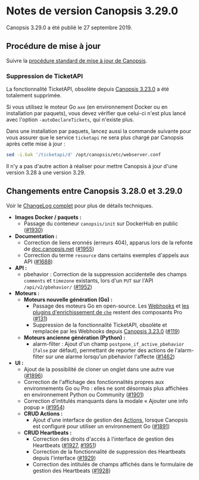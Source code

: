 # Notes de version Canopsis 3.29.0

Canopsis 3.29.0 a été publié le 27 septembre 2019.

## Procédure de mise à jour

Suivre la [procédure standard de mise à jour de Canopsis](../guide-administration/mise-a-jour/index.md).

### Suppression de TicketAPI

La fonctionnalité TicketAPI, obsolète depuis [Canopsis 3.23.0](3.23.0.md) a été totalement supprimée.

Si vous utilisez le moteur Go `axe` (en environnement Docker ou en installation par paquets), vous devez vérifier que celui-ci n'est plus lancé avec l'option `-autoDeclareTickets`, qui n'existe plus.

Dans une installation par paquets, lancez aussi la commande suivante pour vous assurer que le service `ticketapi` ne sera plus chargé par Canopsis après cette mise à jour :
```sh
sed -i.bak '/ticketapi/d' /opt/canopsis/etc/webserver.conf
```

Il n'y a pas d'autre action à réaliser pour mettre Canopsis à jour d'une version 3.28 à une version 3.29.

## Changements entre Canopsis 3.28.0 et 3.29.0

Voir le [ChangeLog complet](https://git.canopsis.net/canopsis/canopsis/blob/develop/CHANGELOG.md) pour plus de détails techniques.

*  **Images Docker / paquets :**
    *  Passage du conteneur `canopsis/init` sur DockerHub en public ([#1930](https://git.canopsis.net/canopsis/canopsis/issues/1930))
*  **Documentation :**
    *  Correction de liens eronnés (erreurs 404), apparus lors de la refonte de [doc.canopsis.net](https://doc.canopsis.net) ([#1955](https://git.canopsis.net/canopsis/canopsis/issues/1955))
    *  Correction du terme `resource` dans certains exemples d'appels aux API ([#1688](https://git.canopsis.net/canopsis/canopsis/issues/1688))
*  **API :**
    *  pbehavior : Correction de la suppression accidentelle des champs `comments` et `timezone` existants, lors d'un `PUT` sur l'API `/api/v2/pbehavior/` ([#1952](https://git.canopsis.net/canopsis/canopsis/issues/1952))
*  **Moteurs :**
    *  **Moteurs nouvelle génération (Go) :**
        *  Passage des moteurs Go en open-source. Les [Webhooks](../guide-administration/moteurs/moteur-webhook.md) et [les plugins d'enrichissement de `che`](../guide-administration/moteurs/moteur-che-event_filter.md#activation-du-plugin-denrichissement-depuis-une-ressource-externe) restent des composants Pro ([#131](https://git.canopsis.net/canopsis/go-engines/issues/131))
        *  Suppression de la fonctionnalité TicketAPI, obsolète et remplacée par les Webhooks depuis [Canopsis 3.23.0](3.23.0.md) ([#119](https://git.canopsis.net/canopsis/go-engines/issues/119))
    *  **Moteurs ancienne génération (Python) :**
        *  alarm-filter : Ajout d'un champ `postpone_if_active_pbehavior` (`false` par défaut), permettant de reporter des actions de l'alarm-filter sur une alarme lorsqu'un pbehavior l'affecte ([#1462](https://git.canopsis.net/canopsis/canopsis/issues/1462))
*  **UI :**
    *  Ajout de la possibilité de cloner un onglet dans une autre vue ([#1896](https://git.canopsis.net/canopsis/canopsis/issues/1896))
    *  Correction de l'affichage des fonctionnalités propres aux environnements Go ou Pro : elles ne sont désormais plus affichées en environnement Python ou Community ([#1901](https://git.canopsis.net/canopsis/canopsis/issues/1901))
    *  Correction d'intitulés manquants dans la modale « Ajouter une info popup » ([#1954](https://git.canopsis.net/canopsis/canopsis/issues/1954))
    *  **CRUD Actions :**
        *  Ajout d'une interface de gestion des [Actions](../guide-administration/moteurs/moteur-action.md), lorsque Canopsis est configuré pour utiliser un environnement Go ([#1891](https://git.canopsis.net/canopsis/canopsis/issues/1891))
    *  **CRUD Heartbeats :**
        *  Correction des droits d'accès à l'interface de gestion des Heartbeats ([#1927](https://git.canopsis.net/canopsis/canopsis/issues/1927), [#1951](https://git.canopsis.net/canopsis/canopsis/issues/1951))
        *  Correction de la fonctionnalité de suppression des Heartbeats depuis l'interface ([#1929](https://git.canopsis.net/canopsis/canopsis/issues/1929))
        *  Correction des intitulés de champs affichés dans le formulaire de gestion des Heartbeats ([#1928](https://git.canopsis.net/canopsis/canopsis/issues/1928))
